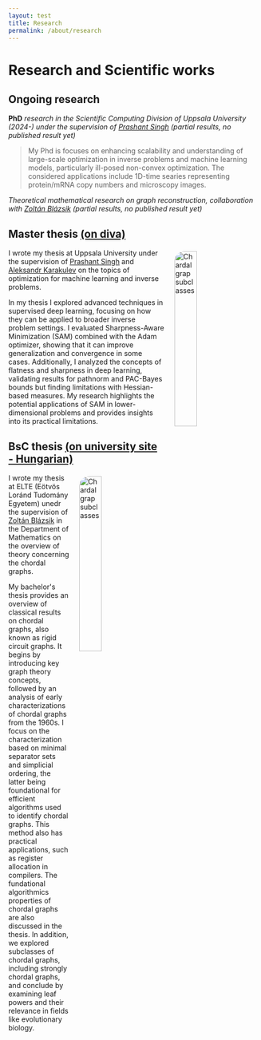 ```yaml
---
layout: test
title: Research
permalink: /about/research
---
```


# Research and Scientific works

## Ongoing research

**PhD** *research in the Scientific Computing Division of Uppsala University (2024-) under the supervision of [Prashant Singh](https://www.prashantsingh.se/) (partial results, no published result yet)*
> My Phd is focuses on enhancing scalability and understanding of large-scale optimization in inverse problems and machine learning models, particularly ill-posed non-convex optimization. 
> The considered applications include 1D-time searies representing protein/mRNA copy numbers and microscopy images.

*Theoretical mathematical research on graph reconstruction, collaboration with [Zoltán Blázsik](https://blazsik.web.elte.hu/) (partial results, no published result yet)*

## Master thesis [(on diva)](https://uu.diva-portal.org/smash/record.jsf?aq2=%5B%5B%5D%5D&c=1&af=%5B%5D&searchType=SIMPLE&sortOrder2=title_sort_asc&query=csongor+horvath&language=en&pid=diva2%3A1878299&aq=%5B%5B%5D%5D&sf=all&aqe=%5B%5D&sortOrder=author_sort_asc&onlyFullText=false&noOfRows=50&dswid=-4614)

<img style="float: right; margin: 5px 20px; border-radius:20px; " src="https://lh3.googleusercontent.com/pw/AP1GczMtd0swXgowDzxvqBp3DmQNQRmOmYH-nzCaI9z0ez_exWqP1nLDhjgJFws2XY4uR8cWq50imOpYGtziPo9jg1TxPjZc6LzsKJdOPExTBpQrGxl3LCLD=w2400" alt="Chardal grap subclasses" width="30%" height="30%">

I wrote my thesis at Uppsala University under the supervision of [Prashant Singh](https://www.prashantsingh.se/) and [Aleksandr Karakulev](https://www.uu.se/en/contact-and-organisation/staff?query=N22-1436) on the topics of optimization for machine learning and inverse problems.

In my thesis I explored advanced techniques in supervised deep learning, focusing on how they can be applied to broader inverse problem settings. I evaluated Sharpness-Aware Minimization (SAM) combined with the Adam optimizer, showing that it can improve generalization and convergence in some cases. Additionally, I analyzed the concepts of flatness and sharpness in deep learning, validating results for pathnorm and PAC-Bayes bounds but finding limitations with Hessian-based measures. My research highlights the potential applications of SAM in lower-dimensional problems and provides insights into its practical limitations.

## BsC thesis [(on university site - Hungarian)](https://www.math.elte.hu/thesisupload/thesisfiles/2022bsc_mat3y-xfhq76.pdf)

<img style="float: right; margin: 5px 20px; border-radius:20px; " src="https://lh3.googleusercontent.com/pw/AP1GczOFKMBnygrOMbAdOb-5yna_ucRdKrxQcltKDWMjr_jeNAygEliDNMJzK1VchNMvK6bpgfGfiqOOiCR6OfR-1EdzoBOd3VtrQzGD3Ov_8VtWSKBYlcH5=w2400" alt="Chardal grap subclasses" width="30%" height="30%">

I wrote my thesis at ELTE (Eötvös Loránd Tudomány Egyetem) unedr the supervision of [Zoltán Blázsik](https://blazsik.web.elte.hu/) in the Department of Mathematics on the overview of theory concerning the chordal graphs.

My bachelor's thesis provides an overview of classical results on chordal graphs, also known as rigid circuit graphs. It begins by introducing key graph theory concepts, followed by an analysis of early characterizations of chordal graphs from the 1960s. I focus on the characterization based on minimal separator sets and simplicial ordering, the latter being foundational for efficient algorithms used to identify chordal graphs. This method also has practical applications, such as register allocation in compilers. The fundational algorithmics properties of chordal graphs are also discussed in the thesis.
In addition, we explored subclasses of chordal graphs, including strongly chordal graphs, and conclude by examining leaf powers and their relevance in fields like evolutionary biology.

<!-- ## Topics

## Open questions-->